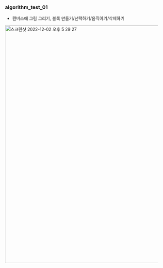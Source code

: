 ### algorithm_test_01
- 캔버스에 그림 그리기, 블록 만들기/선택하기/움직이기/삭제하기

<img width="783" alt="스크린샷 2022-12-02 오후 5 29 27" src="https://user-images.githubusercontent.com/79240270/205249761-ed8005ac-6634-43d9-b7c2-f74606f72134.png">
